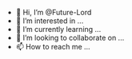 - 👋 Hi, I’m @Future-Lord
- 👀 I’m interested in ...
- 🌱 I’m currently learning ...
- 💞️ I’m looking to collaborate on ...
- 📫 How to reach me ...

<!---
Future-Lord/Future-Lord is a ✨ special ✨ repository because its `README.md` (this file) appears on your GitHub profile.
You can click the Preview link to take a look at your changes.
--->
